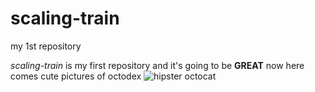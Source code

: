 # scaling-train
my 1st repository

_scaling-train_ is my first repository and it's going to be **GREAT**
 now here comes cute pictures of octodex
 ![hipster octocat](https://octodex.github.com/images/femalecodertocat.png)
